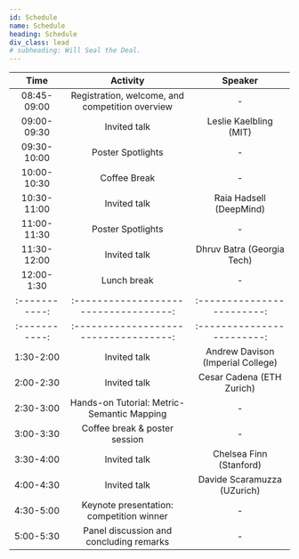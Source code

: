 ```yaml
---
id: Schedule
name: Schedule
heading: Schedule
div_class: lead
# subheading: Will Seal the Deal.
---
```


| Time   |      Activity      |  Speaker |
|:-----------:|:-----------------------------------:|:------------------------:|
| 08:45-09:00 | Registration, welcome, and competition overview |  - |
| 09:00-09:30 | Invited talk                                    |  Leslie Kaelbling (MIT)  |
| 09:30-10:00 | Poster Spotlights                               |   -  |
| 10:00-10:30 | Coffee Break 									|   -  |
| 10:30-11:00 | Invited talk    							    |  Raia Hadsell (DeepMind) |
| 11:00-11:30 | Poster Spotlights                               |   -  |
| 11:30-12:00 | Invited talk    							    |  Dhruv Batra (Georgia Tech) |
| 12:00-1:30 | Lunch break                              		|   -  |
|:-----------:|:-----------------------------------:|:------------------------:|
|:-----------:|:-----------------------------------:|:------------------------:|
| 1:30-2:00 | Invited talk 										| Andrew Davison (Imperial College)  |
| 2:00-2:30 | Invited talk                                    	| Cesar Cadena (ETH Zurich)|
| 2:30-3:00 | Hands-on Tutorial: Metric-Semantic Mapping        |   -  |
| 3:00-3:30 | Coffee break & poster session 					|   -  |
| 3:30-4:00 | Invited talk    							    	|  Chelsea Finn (Stanford) |
| 4:00-4:30 | Invited talk                              		|  Davide Scaramuzza (UZurich) |
| 4:30-5:00 | Keynote presentation: competition winner   	    | - |
| 5:00-5:30 | Panel discussion and concluding remarks          	|   -  |


